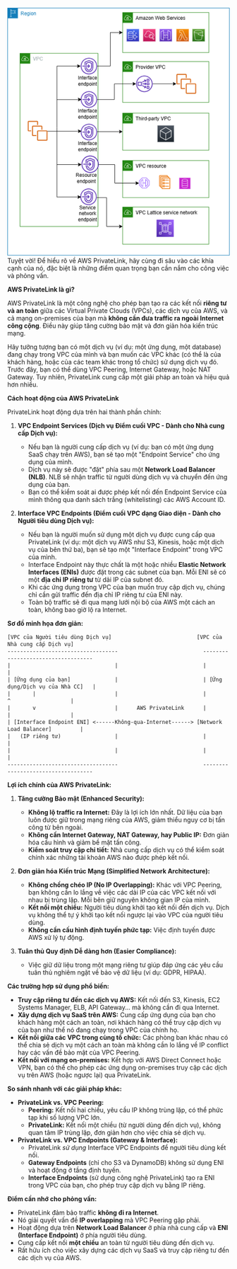 ![1748528697274](image/aws-privatelink/1748528697274.png)
Tuyệt vời! Để hiểu rõ về AWS PrivateLink, hãy cùng đi sâu vào các khía cạnh của nó, đặc biệt là những điểm quan trọng bạn cần nắm cho công việc và phỏng vấn.

**AWS PrivateLink là gì?**

AWS PrivateLink là một công nghệ cho phép bạn tạo ra các kết nối **riêng tư và an toàn** giữa các Virtual Private Clouds (VPCs), các dịch vụ của AWS, và cả mạng on-premises của bạn mà **không cần đưa traffic ra ngoài Internet công cộng**. Điều này giúp tăng cường bảo mật và đơn giản hóa kiến trúc mạng.

Hãy tưởng tượng bạn có một dịch vụ (ví dụ: một ứng dụng, một database) đang chạy trong VPC của mình và bạn muốn các VPC khác (có thể là của khách hàng, hoặc của các team khác trong tổ chức) sử dụng dịch vụ đó. Trước đây, bạn có thể dùng VPC Peering, Internet Gateway, hoặc NAT Gateway. Tuy nhiên, PrivateLink cung cấp một giải pháp an toàn và hiệu quả hơn nhiều.

**Cách hoạt động của AWS PrivateLink**

PrivateLink hoạt động dựa trên hai thành phần chính:

1.  **VPC Endpoint Services (Dịch vụ Điểm cuối VPC - Dành cho Nhà cung cấp Dịch vụ):**

    - Nếu bạn là người cung cấp dịch vụ (ví dụ: bạn có một ứng dụng SaaS chạy trên AWS), bạn sẽ tạo một "Endpoint Service" cho ứng dụng của mình.
    - Dịch vụ này sẽ được "đặt" phía sau một **Network Load Balancer (NLB)**. NLB sẽ nhận traffic từ người dùng dịch vụ và chuyển đến ứng dụng của bạn.
    - Bạn có thể kiểm soát ai được phép kết nối đến Endpoint Service của mình thông qua danh sách trắng (whitelisting) các AWS Account ID.

2.  **Interface VPC Endpoints (Điểm cuối VPC dạng Giao diện - Dành cho Người tiêu dùng Dịch vụ):**
    - Nếu bạn là người muốn sử dụng một dịch vụ được cung cấp qua PrivateLink (ví dụ: một dịch vụ AWS như S3, Kinesis, hoặc một dịch vụ của bên thứ ba), bạn sẽ tạo một "Interface Endpoint" trong VPC của mình.
    - Interface Endpoint này thực chất là một hoặc nhiều **Elastic Network Interfaces (ENIs)** được đặt trong các subnet của bạn. Mỗi ENI sẽ có một **địa chỉ IP riêng tư** từ dải IP của subnet đó.
    - Khi các ứng dụng trong VPC của bạn muốn truy cập dịch vụ, chúng chỉ cần gửi traffic đến địa chỉ IP riêng tư của ENI này.
    - Toàn bộ traffic sẽ đi qua mạng lưới nội bộ của AWS một cách an toàn, không bao giờ lộ ra Internet.

**Sơ đồ minh họa đơn giản:**

```
[VPC của Người tiêu dùng Dịch vụ]                           [VPC của Nhà cung cấp Dịch vụ]
-----------------------------------                           -----------------------------------
|                                 |                           |                                 |
| [Ứng dụng của bạn]              |                           | [Ứng dụng/Dịch vụ của Nhà CC]   |
|       |                         |                           |             ^                   |
|       v                         |      AWS PrivateLink      |             |                   |
| [Interface Endpoint ENI] <------Không-qua-Internet------> [Network Load Balancer]         |
|   (IP riêng tư)                 |                           |                                 |
|                                 |                           |                                 |
-----------------------------------                           -----------------------------------
```

**Lợi ích chính của AWS PrivateLink:**

1.  **Tăng cường Bảo mật (Enhanced Security):**

    - **Không lộ traffic ra Internet:** Đây là lợi ích lớn nhất. Dữ liệu của bạn luôn được giữ trong mạng riêng của AWS, giảm thiểu nguy cơ bị tấn công từ bên ngoài.
    - **Không cần Internet Gateway, NAT Gateway, hay Public IP:** Đơn giản hóa cấu hình và giảm bề mặt tấn công.
    - **Kiểm soát truy cập chi tiết:** Nhà cung cấp dịch vụ có thể kiểm soát chính xác những tài khoản AWS nào được phép kết nối.

2.  **Đơn giản hóa Kiến trúc Mạng (Simplified Network Architecture):**

    - **Không chồng chéo IP (No IP Overlapping):** Khác với VPC Peering, bạn không cần lo lắng về việc các dải IP của các VPC kết nối với nhau bị trùng lặp. Mỗi bên giữ nguyên không gian IP của mình.
    - **Kết nối một chiều:** Người tiêu dùng khởi tạo kết nối đến dịch vụ. Dịch vụ không thể tự ý khởi tạo kết nối ngược lại vào VPC của người tiêu dùng.
    - **Không cần cấu hình định tuyến phức tạp:** Việc định tuyến được AWS xử lý tự động.

3.  **Tuân thủ Quy định Dễ dàng hơn (Easier Compliance):**
    - Việc giữ dữ liệu trong một mạng riêng tư giúp đáp ứng các yêu cầu tuân thủ nghiêm ngặt về bảo vệ dữ liệu (ví dụ: GDPR, HIPAA).

**Các trường hợp sử dụng phổ biến:**

- **Truy cập riêng tư đến các dịch vụ AWS:** Kết nối đến S3, Kinesis, EC2 Systems Manager, ELB, API Gateway... mà không cần đi qua Internet.
- **Xây dựng dịch vụ SaaS trên AWS:** Cung cấp ứng dụng của bạn cho khách hàng một cách an toàn, nơi khách hàng có thể truy cập dịch vụ của bạn như thể nó đang chạy trong VPC của chính họ.
- **Kết nối giữa các VPC trong cùng tổ chức:** Các phòng ban khác nhau có thể chia sẻ dịch vụ một cách an toàn mà không cần lo lắng về IP conflict hay các vấn đề bảo mật của VPC Peering.
- **Kết nối với mạng on-premises:** Kết hợp với AWS Direct Connect hoặc VPN, bạn có thể cho phép các ứng dụng on-premises truy cập các dịch vụ trên AWS (hoặc ngược lại) qua PrivateLink.

**So sánh nhanh với các giải pháp khác:**

- **PrivateLink vs. VPC Peering:**
  - **Peering:** Kết nối hai chiều, yêu cầu IP không trùng lặp, có thể phức tạp khi số lượng VPC lớn.
  - **PrivateLink:** Kết nối một chiều (từ người dùng đến dịch vụ), không quan tâm IP trùng lặp, đơn giản hơn cho việc chia sẻ dịch vụ.
- **PrivateLink vs. VPC Endpoints (Gateway & Interface):**
  - PrivateLink _sử dụng_ Interface VPC Endpoints để người tiêu dùng kết nối.
  - **Gateway Endpoints** (chỉ cho S3 và DynamoDB) không sử dụng ENI và hoạt động ở tầng định tuyến.
  - **Interface Endpoints** (sử dụng công nghệ PrivateLink) tạo ra ENI trong VPC của bạn, cho phép truy cập dịch vụ bằng IP riêng.

**Điểm cần nhớ cho phỏng vấn:**

- PrivateLink đảm bảo traffic **không đi ra Internet**.
- Nó giải quyết vấn đề **IP overlapping** mà VPC Peering gặp phải.
- Hoạt động dựa trên **Network Load Balancer** ở phía nhà cung cấp và **ENI (Interface Endpoint)** ở phía người tiêu dùng.
- Cung cấp kết nối **một chiều** an toàn từ người tiêu dùng đến dịch vụ.
- Rất hữu ích cho việc xây dựng các dịch vụ SaaS và truy cập riêng tư đến các dịch vụ của AWS.
